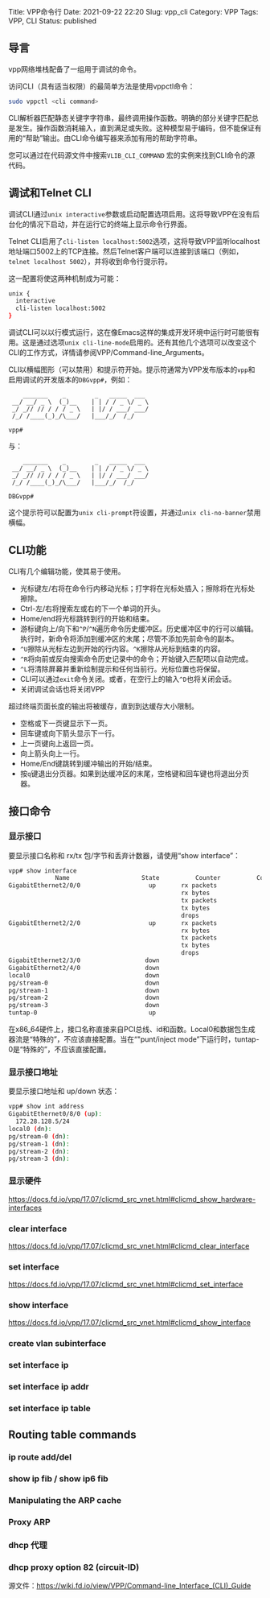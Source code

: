 Title: VPP命令行
Date: 2021-09-22 22:20
Slug: vpp_cli
Category: VPP
Tags: VPP, CLI
Status: published


## 导言

vpp网络堆栈配备了一组用于调试的命令。

访问CLI（具有适当权限）的最简单方法是使用vppctl命令：

```bash
sudo vppctl <cli command>
```

CLI解析器匹配静态关键字字符串，最终调用操作函数。明确的部分关键字匹配总是发生。操作函数消耗输入，直到满足或失败。这种模型易于编码，但不能保证有用的“帮助”输出。由CLI命令编写器来添加有用的帮助字符串。

您可以通过在代码源文件中搜索`VLIB_CLI_COMMAND` 宏的实例来找到CLI命令的源代码。


## 调试和Telnet CLI

调试CLI通过`unix interactive`参数或启动配置选项启用。这将导致VPP在没有后台化的情况下启动，并在运行它的终端上显示命令行界面。

Telnet CLI启用了`cli-listen localhost:5002`选项，这将导致VPP监听localhost地址端口5002上的TCP连接。然后Telnet客户端可以连接到该端口（例如，`telnet localhost 5002`），并将收到命令行提示符。

这一配置将使这两种机制成为可能：

```bash
unix {
  interactive
  cli-listen localhost:5002
}
```

调试CLI可以以行模式运行，这在像Emacs这样的集成开发环境中运行时可能很有用。这是通过选项`unix cli-line-mode`启用的。还有其他几个选项可以改变这个CLI的工作方式，详情请参阅VPP/Command-line_Arguments。

CLI以横幅图形（可以禁用）和提示符开始。提示符通常为VPP发布版本的`vpp`和启用调试的开发版本的`DBGvpp#`，例如：

```text
    _______    _        _   _____  ___ 
 __/ __/ _ \  (_)__    | | / / _ \/ _ \
 _/ _// // / / / _ \   | |/ / ___/ ___/
 /_/ /____(_)_/\___/   |___/_/  /_/    

vpp# 
```

与：

```text
    _______    _        _   _____  ___ 
 __/ __/ _ \  (_)__    | | / / _ \/ _ \
 _/ _// // / / / _ \   | |/ / ___/ ___/
 /_/ /____(_)_/\___/   |___/_/  /_/    

DBGvpp# 
```

这个提示符可以配置为`unix cli-prompt`符设置，并通过`unix cli-no-banner`禁用横幅。

## CLI功能

CLI有几个编辑功能，使其易于使用。

- 光标键左/右将在命令行内移动光标；打字将在光标处插入；擦除将在光标处擦除。
- Ctrl-左/右将搜索左或右的下一个单词的开头。
- Home/end将光标跳转到行的开始和结束。
- 游标键向上/向下和`^P`/`^N`遍历命令历史缓冲区。历史缓冲区中的行可以编辑。执行时，新命令将添加到缓冲区的末尾；尽管不添加先前命令的副本。
- `^U`擦除从光标左边到开始的行内容。`^K`擦除从光标到结束的内容。
- `^R`将向前或反向搜索命令历史记录中的命令；开始键入匹配项以自动完成。
- `^L`将清除屏幕并重新绘制提示和任何当前行。光标位置也将保留。
- CLI可以通过`exit`命令关闭。或者，在空行上的输入`^D`也将关闭会话。
- 关闭调试会话也将关闭VPP

超过终端页面长度的输出将被缓存，直到到达缓存大小限制。

- 空格或下一页键显示下一页。
- 回车键或向下箭头显示下一行。
- 上一页键向上返回一页。
- 向上箭头向上一行。
- Home/End键跳转到缓冲输出的开始/结束。
- 按`q`键退出分页器。如果到达缓冲区的末尾，空格键和回车键也将退出分页器。

## 接口命令

### 显示接口

要显示接口名称和 rx/tx 包/字节和丢弃计数器，请使用“show interface”：

```bash
vpp# show interface
             Name                    State          Counter          Count     
GigabitEthernet2/0/0                   up       rx packets                  1801
                                                rx bytes                  179560
                                                tx packets                   343
                                                tx bytes                   88050
                                                drops                       1459
GigabitEthernet2/2/0                   up       rx packets                  7875
                                                rx bytes                  740694
                                                tx packets                   228
                                                tx bytes                   78888
                                                drops                       7647
GigabitEthernet2/3/0                  down      
GigabitEthernet2/4/0                  down      
local0                                down      
pg/stream-0                           down      
pg/stream-1                           down      
pg/stream-2                           down      
pg/stream-3                           down      
tuntap-0                               up
```

在x86_64硬件上，接口名称直接来自PCI总线、id和函数。Local0和数据包生成器流是“特殊的”，不应该直接配置。当在“"punt/inject mode”下运行时，tuntap-0是“特殊的”，不应该直接配置。

### 显示接口地址

要显示接口地址和 up/down 状态：

```bash
vpp# show int address
GigabitEthernet0/8/0 (up):
  172.28.128.5/24
local0 (dn):
pg/stream-0 (dn):
pg/stream-1 (dn):
pg/stream-2 (dn):
pg/stream-3 (dn):
```

### 显示硬件

https://docs.fd.io/vpp/17.07/clicmd_src_vnet.html#clicmd_show_hardware-interfaces

### clear interface

https://docs.fd.io/vpp/17.07/clicmd_src_vnet.html#clicmd_clear_interface


### set interface

https://docs.fd.io/vpp/17.07/clicmd_src_vnet.html#clicmd_set_interface

### show interface

https://docs.fd.io/vpp/17.07/clicmd_src_vnet.html#clicmd_show_interface

### create vlan subinterface

### set interface ip

### set interface ip addr

### set interface ip table

## Routing table commands

### ip route add/del

### show ip fib / show ip6 fib

### Manipulating the ARP cache

### Proxy ARP

### dhcp 代理

### dhcp proxy option 82 (circuit-ID)



源文件：https://wiki.fd.io/view/VPP/Command-line_Interface_(CLI)_Guide